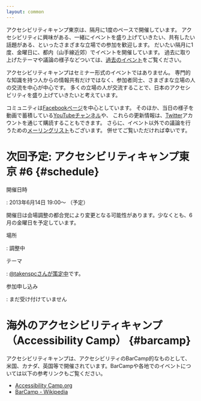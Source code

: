 ```yaml
---
layout: common
---
```


アクセシビリティキャンプ東京は、隔月に1度のペースで開催しています。
アクセシビリティに興味がある、一緒にイベントを盛り上げていきたい、共有したい話題がある、といったさまざまな立場での参加を歓迎します。
だいたい隔月に1度、金曜日に、都内（山手線近郊）でイベントを開催しています。
過去に取り上げたテーマや議論の様子などついては、[過去のイベント](/event)をご覧ください。

アクセシビリティキャンプはセミナー形式のイベントではありません。
専門的な知識を持つ人からの情報共有だけではなく、参加者同士、さまざまな立場の人の交流を中心が中心です。
多くの立場の人が交流することで、日本のアクセシビリティを盛り上げていきたいと考えています。

コミュニティは[Facebookページ][fb]を中心としています。
そのほか、当日の様子を動画で蓄積している[YouTubeチャンネル][yt]や、
これらの更新情報は、[Twitter][tw]アカウントを通じて購読することもできます。
さらに、イベント以外での議論を行うための[メーリングリスト][ml]もございます。
併せてご覧いただければ幸いです。


# 次回予定: アクセシビリティキャンプ東京 #6	{#schedule}

開催日時

:  2013年6月14日 19:00〜 （予定）
   
   開催日は会場調整の都合党により変更となる可能性があります。少なくとも、6月の金曜日を予定しています。

場所

:  調整中

テーマ

:  [@takenspcさんが策定中](https://gist.github.com/takenspc/5376806)です。 

参加申し込み

:   まだ受け付けていません


# 海外のアクセシビリティキャンプ（Accessibility Camp）	{#barcamp}

アクセシビリティキャンプは、アクセシビリティのBarCamp的なものとして、米国、カナダ、英国等で開催されています。BarCampや各地でのイベントについては以下の参考リンクもご覧ください。

* [Accessibility Camp.org](http://www.accessibilitycamp.org/)
* [BarCamp - Wikipedia](http://ja.wikipedia.org/wiki/BarCamp)


[fb]: <https://www.facebook.com/a11ytokyo> "アクセシビリティキャンプ東京のFacebookページ"
[ml]: <https://groups.google.com/forum/?fromgroups=#!topic/a11ytokyo> "アクセシビリティキャンプ東京のGoogleグループ"
[yt]: <http://www.youtube.com/user/a11ytokyo> "アクセシビリティキャンプ東京のYouTubeチャンネル"
[tw]: <https://twitter.com/a11ytokyo> "アクセシビリティキャンプ東京のTwitter"